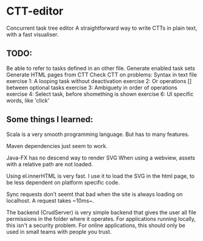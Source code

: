 CTT-editor
==========

Concurrent task tree editor
A straightforward way to write CTTs in plain text, with a fast visualiser.


TODO:
-----
Be able to refer to tasks defined in an other file.
Generate enabled task sets
Generate HTML pages from CTT
Check CTT on problems:
	Syntax in text file
	exercise 1: A looping task without deactivation
	exercise 2: Or operations [] between optional tasks
	exercise 3: Ambiguety in order of operations
	exercise 4: Select task, before shomething is shown
	exercise 6: UI specific words, like 'click'


Some things I learned:
----------------------

Scala is a very smooth programming language. But has to many features.

Maven dependencies just seem to work.

Java-FX has no descend way to render SVG
	When using a webview, assets with a relative path are not loaded.

Using el.innerHTML is very fast. I use it to load the SVG in the html page, to be less dependent on platform specific code.

Sync requests don't seemt that bad when the site is always loading on localhost. A request takes ~10ms~.

The backend (CrudServer) is very simple backend that gives the user all file permissions in the folder where it operates.
For applications running locally, this isn't a security problem. For online applications, this should only be used in small teams with people you trust.
